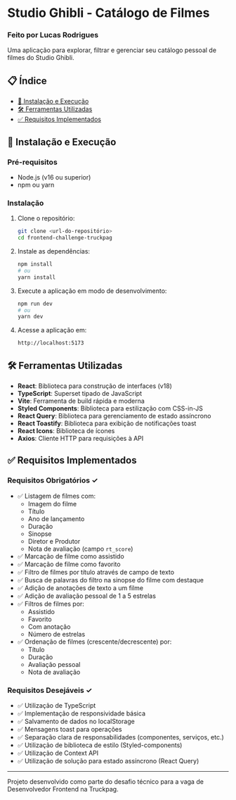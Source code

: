 # Studio Ghibli - Catálogo de Filmes

### Feito por Lucas Rodrigues

Uma aplicação para explorar, filtrar e gerenciar seu catálogo pessoal de filmes do Studio Ghibli.

## 📋 Índice

- [🚀 Instalação e Execução](#-instalação-e-execução)
- [🛠️ Ferramentas Utilizadas](#️-ferramentas-utilizadas)
- [✅ Requisitos Implementados](#-requisitos-implementados)

## 🚀 Instalação e Execução

### Pré-requisitos

- Node.js (v16 ou superior)
- npm ou yarn

### Instalação

1. Clone o repositório:
   ```bash
   git clone <url-do-repositório>
   cd frontend-challenge-truckpag
   ```

2. Instale as dependências:
   ```bash
   npm install
   # ou
   yarn install
   ```

3. Execute a aplicação em modo de desenvolvimento:
   ```bash
   npm run dev
   # ou
   yarn dev
   ```

4. Acesse a aplicação em:
   ```
   http://localhost:5173
   ```

## 🛠️ Ferramentas Utilizadas

- **React**: Biblioteca para construção de interfaces (v18)
- **TypeScript**: Superset tipado de JavaScript
- **Vite**: Ferramenta de build rápida e moderna
- **Styled Components**: Biblioteca para estilização com CSS-in-JS
- **React Query**: Biblioteca para gerenciamento de estado assíncrono
- **React Toastify**: Biblioteca para exibição de notificações toast
- **React Icons**: Biblioteca de ícones
- **Axios**: Cliente HTTP para requisições à API

## ✅ Requisitos Implementados

### Requisitos Obrigatórios ✓

- ✅ Listagem de filmes com:
  - Imagem do filme
  - Título
  - Ano de lançamento
  - Duração
  - Sinopse
  - Diretor e Produtor
  - Nota de avaliação (campo `rt_score`)
- ✅ Marcação de filme como assistido
- ✅ Marcação de filme como favorito
- ✅ Filtro de filmes por título através de campo de texto
- ✅ Busca de palavras do filtro na sinopse do filme com destaque
- ✅ Adição de anotações de texto a um filme
- ✅ Adição de avaliação pessoal de 1 a 5 estrelas
- ✅ Filtros de filmes por:
  - Assistido
  - Favorito
  - Com anotação
  - Número de estrelas
- ✅ Ordenação de filmes (crescente/decrescente) por:
  - Título
  - Duração
  - Avaliação pessoal
  - Nota de avaliação

### Requisitos Desejáveis ✓

- ✅ Utilização de TypeScript
- ✅ Implementação de responsividade básica
- ✅ Salvamento de dados no localStorage
- ✅ Mensagens toast para operações
- ✅ Separação clara de responsabilidades (componentes, serviços, etc.)
- ✅ Utilização de biblioteca de estilo (Styled-components)
- ✅ Utilização de Context API
- ✅ Utilização de solução para estado assíncrono (React Query)

---

Projeto desenvolvido como parte do desafio técnico para a vaga de Desenvolvedor Frontend na Truckpag.